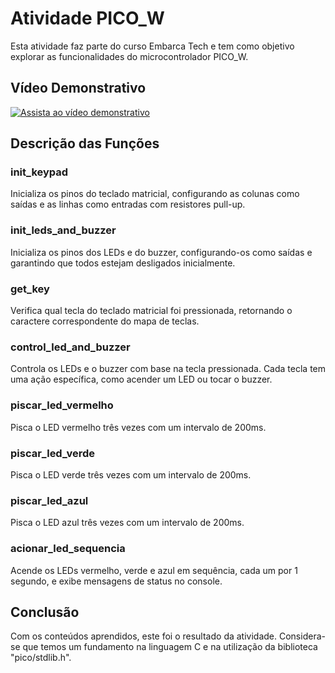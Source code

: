 # Atividade PICO_W

Esta atividade faz parte do curso Embarca Tech e tem como objetivo explorar as funcionalidades do microcontrolador PICO_W.

## Vídeo Demonstrativo
[![Assista ao vídeo demonstrativo](https://img.youtube.com/vi/tCuJLA-QZgg/0.jpg)](https://youtu.be/tCuJLA-QZgg)

## Descrição das Funções

### init_keypad
Inicializa os pinos do teclado matricial, configurando as colunas como saídas e as linhas como entradas com resistores pull-up.

### init_leds_and_buzzer
Inicializa os pinos dos LEDs e do buzzer, configurando-os como saídas e garantindo que todos estejam desligados inicialmente.

### get_key
Verifica qual tecla do teclado matricial foi pressionada, retornando o caractere correspondente do mapa de teclas.

### control_led_and_buzzer
Controla os LEDs e o buzzer com base na tecla pressionada. Cada tecla tem uma ação específica, como acender um LED ou tocar o buzzer.

### piscar_led_vermelho
Pisca o LED vermelho três vezes com um intervalo de 200ms.

### piscar_led_verde
Pisca o LED verde três vezes com um intervalo de 200ms.

### piscar_led_azul
Pisca o LED azul três vezes com um intervalo de 200ms.

### acionar_led_sequencia
Acende os LEDs vermelho, verde e azul em sequência, cada um por 1 segundo, e exibe mensagens de status no console.

## Conclusão

Com os conteúdos aprendidos, este foi o resultado da atividade. Considera-se que temos um fundamento na linguagem C e na utilização da biblioteca "pico/stdlib.h".
